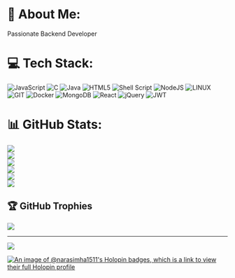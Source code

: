 # 💫 About Me:
Passionate Backend Developer


# 💻 Tech Stack:
![JavaScript](https://img.shields.io/badge/javascript-%23323330.svg?style=for-the-badge&logo=javascript&logoColor=%23F7DF1E) ![C](https://img.shields.io/badge/c-%2300599C.svg?style=for-the-badge&logo=c&logoColor=white) ![Java](https://img.shields.io/badge/java-%23ED8B00.svg?style=for-the-badge&logo=openjdk&logoColor=white) ![HTML5](https://img.shields.io/badge/html5-%23E34F26.svg?style=for-the-badge&logo=html5&logoColor=white) ![Shell Script](https://img.shields.io/badge/shell_script-%23121011.svg?style=for-the-badge&logo=gnu-bash&logoColor=white) ![NodeJS](https://img.shields.io/badge/node.js-6DA55F?style=for-the-badge&logo=node.js&logoColor=white) ![LINUX](https://img.shields.io/badge/Linux-FCC624?style=for-the-badge&logo=linux&logoColor=black) ![GIT](https://img.shields.io/badge/Git-fc6d26?style=for-the-badge&logo=git&logoColor=white) ![Docker](https://img.shields.io/badge/docker-%230db7ed.svg?style=for-the-badge&logo=docker&logoColor=white) ![MongoDB](https://img.shields.io/badge/MongoDB-%234ea94b.svg?style=for-the-badge&logo=mongodb&logoColor=white) ![React](https://img.shields.io/badge/react-%2320232a.svg?style=for-the-badge&logo=react&logoColor=%2361DAFB) ![jQuery](https://img.shields.io/badge/jquery-%230769AD.svg?style=for-the-badge&logo=jquery&logoColor=white) ![JWT](https://img.shields.io/badge/JWT-black?style=for-the-badge&logo=JSON%20web%20tokens)
# 📊 GitHub Stats:
[![](https://github-readme-stats.vercel.app/api?username=narasimha-1511&show_icons=true&theme=dark#gh-dark-mode-only)](https://github-readme-stats.vercel.app/api?username=narasimha-1511#gh-dark-mode-only)<br/>
[![](https://github-readme-stats.vercel.app/api?username=narasimha-1511&show_icons=true&theme=default#gh-light-mode-only)](https://github-readme-stats.vercel.app/api?username=narasimha-1511#gh-light-mode-only)<br />
[![](https://github-readme-streak-stats.herokuapp.com/?user=narasimha-1511&theme=dark#gh-dark-mode-only)](https://github-readme-streak-stats.herokuapp.com/?user=narasimha-1511#gh-dark-mode-only)<br />
[![](https://github-readme-streak-stats.herokuapp.com/?user=narasimha-1511&theme=default#gh-light-mode-only)](https://github-readme-streak-stats.herokuapp.com/?user=narasimha-1511#gh-light-mode-only)<br/>
[![](https://github-readme-stats.vercel.app/api/top-langs/?username=narasimha-1511&theme=dark&hide_border=false&include_all_commits=true&count_private=false&layout=compact#gh-dark-mode-only)](https://github-readme-stats.vercel.app/api/top-langs/?username=narasimha-1511&theme=dark&hide_border=false&include_all_commits=true&count_private=false&layout=compact#gh-dark-mode-only)<br/>
[![](https://github-readme-stats.vercel.app/api/top-langs/?username=narasimha-1511&theme=default&hide_border=false&include_all_commits=true&count_private=false&layout=compact#gh-light-mode-only)](https://github-readme-stats.vercel.app/api/top-langs/?username=narasimha-1511&theme=default&hide_border=false&include_all_commits=true&count_private=false&layout=compact#gh-light-mode-only)<br/>

## 🏆 GitHub Trophies
![](https://github-profile-trophy.vercel.app/?username=narasimha-1511&theme=radical&no-frame=false&no-bg=true&margin-w=4)

---
[![](https://visitcount.itsvg.in/api?id=narasimha-1511&icon=0&color=0)](https://visitcount.itsvg.in)

<!-- Proudly created with GPRM ( https://gprm.itsvg.in ) -->

[![An image of @narasimha1511's Holopin badges, which is a link to view their full Holopin profile](https://holopin.me/narasimha1511)](https://holopin.io/@narasimha1511)



<!-- Proudly created with GPRM ( https://gprm.itsvg.in ) -->
